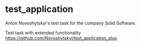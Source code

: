 # test_application

Anton Novoshytskyi's test task for the company Solid Software.


Test task with extended functionality 
https://github.com/Novoshytskyi/test_application_plus


